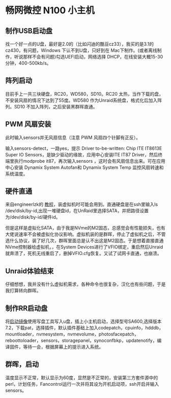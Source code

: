 # 畅网微控 N100 小主机

## 制作USB启动盘

  找一个好一点的U盘，最好是2.0的（比如闪迪的酷豆cz33），我买的是3.1的cz430，有问题，Windows 下认不到U盘，只好到在 Mac下制作。(或者离线制作，听说那样不会有问题)勾选UEFI启动，网络选择 DHCP，在线安装大概15-30分钟，400-500kb/s。

## 阵列启动

  目前手上一共三块硬盘，RC20，WD580，SD10。RC20 太热，当作下载的盘，不安装风扇的情况下达到了55度。WD580 作为Unraid系统盘，格式化后加入阵列。SD10 不加入阵列，之后安装黑群晖直通。

## PWM 风扇安装

  此时输入sensors并无风扇信息（注意 PWM 风扇四个针脚有正反）。

  输入sensors-detect，一路yes，提示 Driver to-be-written: Chip ITE IT8613E Super IO Sensors，是缺少驱动的缘故，应用中心安装ITE IT87 Driver，然后终端里执行modprobe it87，再次输入sensors ，这时会有风扇信息出来。可在应用中心安装 Dynamix System Autofan和 Dynamix System Temp 监控风扇转速和系统温度。

## 硬件直通
 来自engineerlzk的 [教程](https://blog.csdn.net/engineerlzk/article/details/122962561)，装虚拟机时可能会用到。直通硬盘是在ssh里输入ls /dev/disk/by-id,出现一堆硬盘id，在UnRaid里选择SATA，并把路径设置为/dev/disk/by-id/硬件id。

 但是这样是虚拟化SATA，由于我是NVme的M2固态，总感觉会有性能损失，也有大佬说速率不会被虚拟化协议影响。虚拟机装的是群晖，停止了虚拟机之后，不管选什么协议，装了好几次，群晖里面总是认不出这是M2固态。于是想着直接直通NVme控制器给虚拟机，，在System Devices进行了VFIO绑定，重启然后Unraid就奔溃了，死机无线重启了，删掉VFIO.cfg恢复。又试了试网卡直通，也崩溃。

## Unraid体验结束
 仔细想想，我并没有什么虚拟机需求，各种命令也很复杂，汉化也有些问题，于是我打算转向群晖。

## 制作RR启动盘
   将[启动镜像](https://github.com/RROrg/rr/releases)使用写盘工具写入u盘，插上小主机启动，选择型号SA600,选择版本7.2，下载pat，选择插件，默认插件基础上加入codepatch，cpuinfo，hdddb，mountloader，nvmesystem，nvmevolume，photosfacepatch，reboottoloader，sensors，storagepanel，synoconfbkp，updatenotify，编译固件，等待一会，根据屏幕上的提示进入系统。

## 群晖，启动
  温度显示不正常，默认显示为60度，显然是不正常的，安装第三方套件源中的perl，计划任务，Fancontrol运行一次并将其设为开机启动项，ssh开启并输入sensors。
